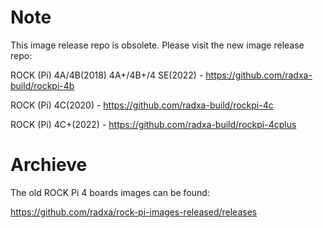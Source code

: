 # Note

This image release repo is obsolete. Please visit the new image release repo:

ROCK (Pi) 4A/4B(2018) 4A+/4B+/4 SE(2022) - https://github.com/radxa-build/rockpi-4b

ROCK (Pi) 4C(2020) - https://github.com/radxa-build/rockpi-4c

ROCK (Pi) 4C+(2022) - https://github.com/radxa-build/rockpi-4cplus


# Archieve

The old ROCK Pi 4 boards images can be found:

https://github.com/radxa/rock-pi-images-released/releases
